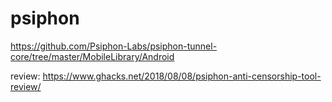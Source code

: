 # psiphon

https://github.com/Psiphon-Labs/psiphon-tunnel-core/tree/master/MobileLibrary/Android

review: https://www.ghacks.net/2018/08/08/psiphon-anti-censorship-tool-review/